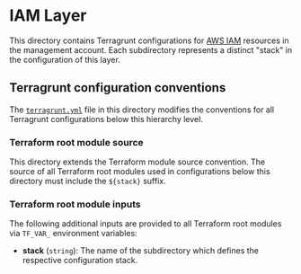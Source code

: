 # IAM Layer

This directory contains Terragrunt configurations for
[AWS IAM](https://aws.amazon.com/iam/) resources in the management account.
Each subdirectory represents a distinct "stack" in the configuration of this
layer.

## Terragrunt configuration conventions

The [`terragrunt.yml`](terragrunt.yml) file in this directory modifies the
conventions for all Terragrunt configurations below this hierarchy level.

### Terraform root module source

This directory extends the Terraform module source convention. The source of all
Terraform root modules used in configurations below this directory must include
the `${stack}` suffix.

### Terraform root module inputs

The following additional inputs are provided to all Terraform root modules via
`TF_VAR_` environment variables:

- **stack** (`string`): The name of the subdirectory which defines the
  respective configuration stack.
